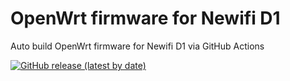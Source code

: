 # OpenWrt firmware for Newifi D1

Auto build OpenWrt firmware for Newifi D1 via GitHub Actions

[![GitHub release (latest by date)](https://img.shields.io/github/v/release/sagehou/Newifi-D1-LEDE-OpenWrt?style=for-the-badge&label=Download)](https://github.com/sagehou/Newifi-D1-LEDE-OpenWrt/releases/latest)

